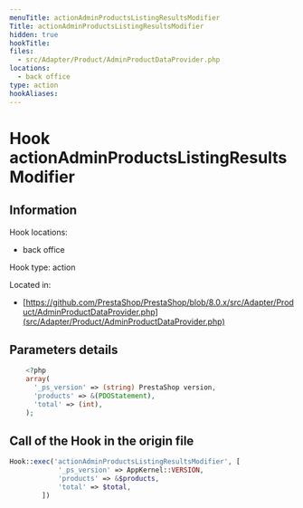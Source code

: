 ```yaml
---
menuTitle: actionAdminProductsListingResultsModifier
Title: actionAdminProductsListingResultsModifier
hidden: true
hookTitle: 
files:
  - src/Adapter/Product/AdminProductDataProvider.php
locations:
  - back office
type: action
hookAliases:
---
```


# Hook actionAdminProductsListingResultsModifier

## Information

Hook locations: 
  - back office

Hook type: action

Located in: 
  - [https://github.com/PrestaShop/PrestaShop/blob/8.0.x/src/Adapter/Product/AdminProductDataProvider.php](src/Adapter/Product/AdminProductDataProvider.php)

## Parameters details

```php
    <?php
    array(
      '_ps_version' => (string) PrestaShop version,
      'products' => &(PDOStatement),
      'total' => (int),
    );
```

## Call of the Hook in the origin file

```php
Hook::exec('actionAdminProductsListingResultsModifier', [
            '_ps_version' => AppKernel::VERSION,
            'products' => &$products,
            'total' => $total,
        ])
```